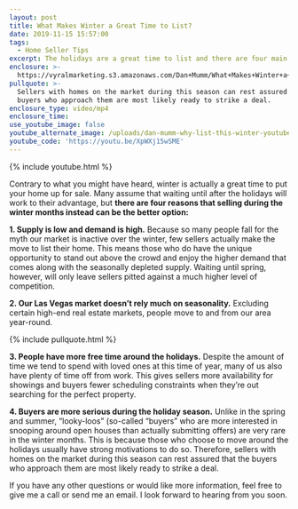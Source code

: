 ```yaml
---
layout: post
title: What Makes Winter a Great Time to List?
date: 2019-11-15 15:57:00
tags:
  - Home Seller Tips
excerpt: The holidays are a great time to list and there are four main reasons why.
enclosure: >-
  https://vyralmarketing.s3.amazonaws.com/Dan+Mumm/What+Makes+Winter+a+Great+Time+to+List_.mp4
pullquote: >-
  Sellers with homes on the market during this season can rest assured that the
  buyers who approach them are most likely ready to strike a deal.
enclosure_type: video/mp4
enclosure_time:
use_youtube_image: false
youtube_alternate_image: /uploads/dan-mumm-why-list-this-winter-youtube.png
youtube_code: 'https://youtu.be/XpWXj15wSME'
---
```


{% include youtube.html %}

Contrary to what you might have heard, winter is actually a great time to put your home up for sale. Many assume that waiting until after the holidays will work to their advantage, but **there are four reasons that selling during the winter months instead can be the better option:&nbsp;**

**1\. Supply is low and demand is high.** Because so many people fall for the myth our market is inactive over the winter, few sellers actually make the move to list their home. This means those who do have the unique opportunity to stand out above the crowd and enjoy the higher demand that comes along with the seasonally depleted supply. Waiting until spring, however, will only leave sellers pitted against a much higher level of competition.&nbsp;

**2\. Our Las Vegas market doesn’t rely much on seasonality.** Excluding certain high-end real estate markets, people move to and from our area year-round.&nbsp;

{% include pullquote.html %}

**3\. People have more free time around the holidays.** Despite the amount of time we tend to spend with loved ones at this time of year, many of us also have plenty of time off from work. This gives sellers more availability for showings and buyers fewer scheduling constraints when they’re out searching for the perfect property.&nbsp;

**4\. Buyers are more serious during the holiday season.** Unlike in the spring and summer, “looky-loos” (so-called “buyers” who are more interested in snooping around open houses than actually submitting offers) are very rare in the winter months. This is because those who choose to move around the holidays usually have strong motivations to do so. Therefore, sellers with homes on the market during this season can rest assured that the buyers who approach them are most likely ready to strike a deal.&nbsp;

If you have any other questions or would like more information, feel free to give me a call or send me an email. I look forward to hearing from you soon.